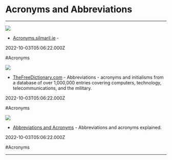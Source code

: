 # Acronyms and Abbreviations

---

![](https://rdl.ink/render/https%3A%2F%2Facronyms.silmaril.ie)

- [Acronyms.silmaril.ie](https://acronyms.silmaril.ie) - 

2022-10-03T05:06:22.000Z

#Acronyms

![](http://img.tfd.com/TFDlogo1200x1200.png)

- [TheFreeDictionary.com](https://acronyms.thefreedictionary.com) - Abbreviations - acronyms and initialisms from a database of over 1,000,000 entries covering computers, technology, telecommunications, and the military.

2022-10-03T05:06:22.000Z

#Acronyms

![](https://assets.ltkcontent.com/images/1813401/articles-default-placeholder_27c5571306.png)

- [Abbreviations and Acronyms](https://abbreviations.yourdictionary.com) - Abbreviations and acronyms explained.

2022-10-03T05:06:22.000Z

#Acronyms

---

